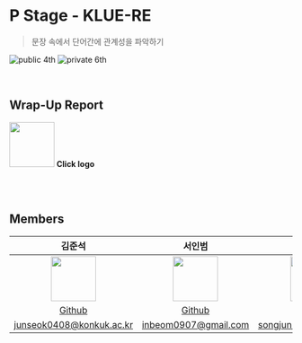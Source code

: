 # P Stage - KLUE-RE
> 문장 속에서 단어간에 관계성을 파악하기

![public 4th](https://img.shields.io/badge/Public%20LB-4th-yellow?style=for-the-badge&logo=appveyor) ![private 6th](https://img.shields.io/badge/Private%20LB-6th-yellow?style=for-the-badge&logo=appveyor)

<br>

## Wrap-Up Report


<a href="https://inbeomi.notion.site/NLP-4-Wrap-Up-Report-0017d45a0de740468f91eb619f786302https://maylilyo.notion.site/NLP-3-Wrap-up-report-952b51a771244dab9a52f973a6368e74"><img src="https://upload.wikimedia.org/wikipedia/commons/4/45/Notion_app_logo.png" height=80 width=80px/></a>
**Click logo**

<br>
<br>

## Members
김준석|서인범|송영준|심효은|정시현|
:-:|:-:|:-:|:-:|:-:
<img src='https://avatars.githubusercontent.com/u/71753257?v=4' height=80 width=80px></img>|<img src='https://avatars.githubusercontent.com/u/92137358?v=4' height=80 width=80px></img>|<img src='https://avatars.githubusercontent.com/u/55626702?v=4' height=80 width=80px></img>|<img src='https://avatars.githubusercontent.com/u/62679143?v=4' height=80 width=80px></img>|<img src='https://user-images.githubusercontent.com/46811558/157460704-6a5ac09f-fe71-4dd3-b30a-f2fa347b08d2.jpg' height=80 width=80px></img>
[Github](https://github.com/junseok0408)|[Github](https://github.com/inbeomi)|[Github](https://github.com/addadda15)|[Github](https://github.com/hyoeun98)|[Github](https://github.com/jungsiroo)
junseok0408@konkuk.ac.kr|inbeom0907@gmail.com|songjun5711@gmail.com|f2921641@gmail.com|sh2298@naver.com

